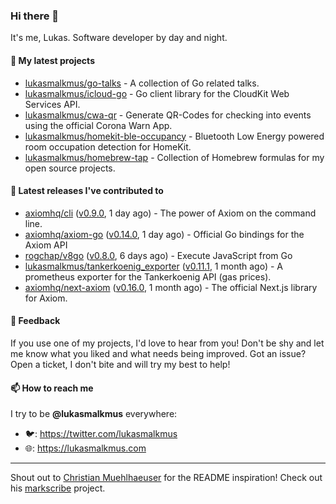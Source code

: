 ### Hi there 👋

It's me, Lukas. Software developer by day and night.

#### 🌱 My latest projects

- [lukasmalkmus/go-talks](https://github.com/lukasmalkmus/go-talks) - A collection of Go related talks.
- [lukasmalkmus/icloud-go](https://github.com/lukasmalkmus/icloud-go) - Go client library for the CloudKit Web Services API.
- [lukasmalkmus/cwa-qr](https://github.com/lukasmalkmus/cwa-qr) - Generate QR-Codes for checking into events using the official Corona Warn App.
- [lukasmalkmus/homekit-ble-occupancy](https://github.com/lukasmalkmus/homekit-ble-occupancy) - Bluetooth Low Energy powered room occupation detection for HomeKit.
- [lukasmalkmus/homebrew-tap](https://github.com/lukasmalkmus/homebrew-tap) - Collection of Homebrew formulas for my open source projects.

#### 🔭 Latest releases I've contributed to

- [axiomhq/cli](https://github.com/axiomhq/cli) ([v0.9.0](https://github.com/axiomhq/cli/releases/tag/v0.9.0), 1 day ago) - The power of Axiom on the command line.
- [axiomhq/axiom-go](https://github.com/axiomhq/axiom-go) ([v0.14.0](https://github.com/axiomhq/axiom-go/releases/tag/v0.14.0), 1 day ago) - Official Go bindings for the Axiom API
- [rogchap/v8go](https://github.com/rogchap/v8go) ([v0.8.0](https://github.com/rogchap/v8go/releases/tag/v0.8.0), 6 days ago) - Execute JavaScript from Go
- [lukasmalkmus/tankerkoenig_exporter](https://github.com/lukasmalkmus/tankerkoenig_exporter) ([v0.11.1](https://github.com/lukasmalkmus/tankerkoenig_exporter/releases/tag/v0.11.1), 1 month ago) - A prometheus exporter for the Tankerkoenig API (gas prices).
- [axiomhq/next-axiom](https://github.com/axiomhq/next-axiom) ([v0.16.0](https://github.com/axiomhq/next-axiom/releases/tag/v0.16.0), 1 month ago) - The official Next.js library for Axiom.

#### 💬 Feedback

If you use one of my projects, I'd love to hear from you! Don't be shy and let
me know what you liked and what needs being improved. Got an issue? Open a
ticket, I don't bite and will try my best to help!

#### 📫 How to reach me

I try to be **@lukasmalkmus** everywhere:

- 🐦: https://twitter.com/lukasmalkmus
- 🌐: https://lukasmalkmus.com

---

Shout out to [Christian Muehlhaeuser](https://github.com/muesli) for the README
inspiration! Check out his [markscribe](https://github.com/muesli/markscribe)
project.
